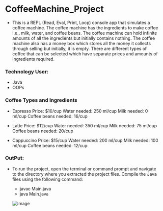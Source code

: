 # CoffeeMachine_Project
  * This is a REPL (Read, Eval, Print, Loop) console app that simulates a coffee machine. The coffee machine has the ingredients to make coffee i.e., milk, water, and coffee beans. The coffee machine can hold infinite amounts of all the ingredients but initially contains nothing. The coffee machine also has a money box which stores all the money it collects through selling but initially, it is empty. There are different types of coffee that can be selected which have separate prices and amounts of ingredients required.
  
### Technology User:
  * Java
  * OOPs
  
### Coffee Types and Ingredients
  * Espresso
      Price: $10/cup
      Water needed: 250 ml/cup
      Milk needed: 0 ml/cup
      Coffee beans needed: 16/cup
      
  * Latte
     Price: $12/cup
     Water needed: 350 ml/cup
     Milk needed: 75 ml/cup
     Coffee beans needed: 20/cup
     
  * Cappuccino
     Price: $15/cup
     Water needed: 200 ml/cup
     Milk needed: 100 ml/cup
     Coffee beans needed: 12/cup
     
### OutPut:
   * To run the project, open the terminal or command prompt and navigate to the directory where you extracted the project files. Compile the Java files using the       following command:
      * javac Main.java
      * java  Main.java
      
      ![image](https://github.com/Harshshah28/CoffeeMachine_Project/assets/113374284/668c37f3-71f4-47c4-89bf-61d0854f8410)
